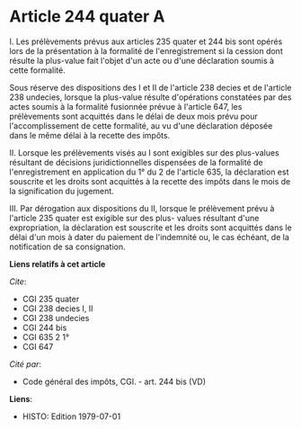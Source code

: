 # Article 244 quater A

I. Les prélèvements prévus aux articles 235 quater et 244 bis sont opérés lors de la présentation à la formalité de
l'enregistrement si la cession dont résulte la plus-value fait l'objet d'un acte ou d'une déclaration soumis à cette
formalité.

Sous réserve des dispositions des I et II de l'article 238 decies et de l'article 238 undecies, lorsque la plus-value résulte
d'opérations constatées par des actes soumis à la formalité fusionnée prévue à l'article 647, les prélèvements sont acquittés
dans le délai de deux mois prévu pour l'accomplissement de cette formalité, au vu d'une déclaration déposée dans le même
délai à la recette des impôts.

II. Lorsque les prélèvements visés au I sont exigibles sur des plus-values résultant de décisions juridictionnelles
dispensées de la formalité de l'enregistrement en application du 1° du 2 de l'article 635, la déclaration est souscrite et
les droits sont acquittés à la recette des impôts dans le mois de la signification du jugement.

III. Par dérogation aux dispositions du II, lorsque le prélèvement prévu à l'article 235 quater est exigible sur des plus-
values résultant d'une expropriation, la déclaration est souscrite et les droits sont acquittés dans le délai d'un mois à
dater du paiement de l'indemnité ou, le cas échéant, de la notification de sa consignation.

**Liens relatifs à cet article**

_Cite_:

  - CGI 235 quater
  - CGI 238 decies I, II
  - CGI 238 undecies
  - CGI 244 bis
  - CGI 635 2 1°
  - CGI 647

_Cité par_:

  - Code général des impôts, CGI. - art. 244 bis (VD)

**Liens**:

  - HISTO: Edition 1979-07-01

